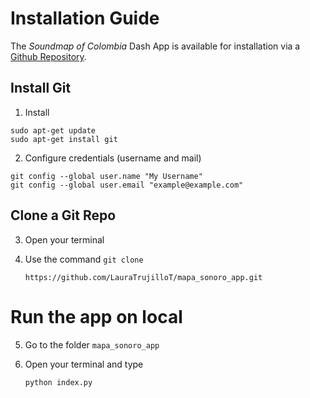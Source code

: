 # Installation Guide

The _Soundmap of Colombia_ Dash App is available for installation via a [Github Repository](https://github.com/LauraTrujilloT/mapa_sonoro_app).

## Install Git

1. Install 
   
```shell
sudo apt-get update
sudo apt-get install git
```

2. Configure credentials (username and mail)

```shell
git config --global user.name "My Username"
git config --global user.email "example@example.com"
```

## Clone a Git Repo

3. Open your terminal
   
4. Use the command `git clone `
   ```shell
   https://github.com/LauraTrujilloT/mapa_sonoro_app.git
   ```

# Run the app on local

5. Go to the folder `mapa_sonoro_app`
   
6. Open your terminal and type 
   ```shell 
   python index.py 
   ```
